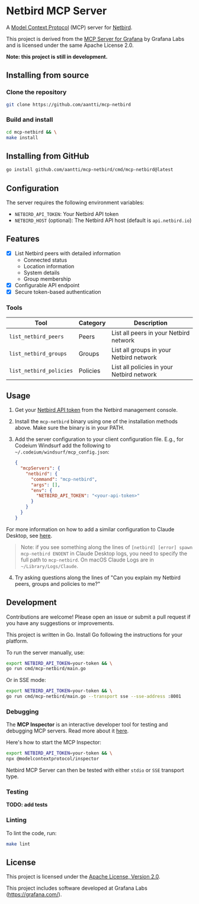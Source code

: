 # Netbird MCP Server

A [Model Context Protocol](https://modelcontextprotocol.io) (MCP) server for [Netbird](https://netbird.io/).

This project is derived from the [MCP Server for Grafana](https://github.com/grafana/mcp-grafana) by Grafana Labs and is licensed under the same Apache License 2.0.

**Note: this project is still in development.**

## Installing from source

### Clone the repository

```bash
git clone https://github.com/aantti/mcp-netbird
```

### Build and install

```bash
cd mcp-netbird && \
make install
```

## Installing from GitHub

```bash
go install github.com/aantti/mcp-netbird/cmd/mcp-netbird@latest
```

## Configuration

The server requires the following environment variables:

- `NETBIRD_API_TOKEN`: Your Netbird API token
- `NETBIRD_HOST` (optional): The Netbird API host (default is `api.netbird.io`)

## Features

- [x] List Netbird peers with detailed information
  - Connected status
  - Location information
  - System details
  - Group membership
- [x] Configurable API endpoint
- [x] Secure token-based authentication

### Tools

| Tool | Category | Description |
| --- | --- | --- |
| `list_netbird_peers` | Peers | List all peers in your Netbird network |
| `list_netbird_groups` | Groups | List all groups in your Netbird network |
| `list_netbird_policies` | Policies | List all policies in your Netbird network |

## Usage

1. Get your [Netbird API token](https://docs.netbird.io/api/guides/authentication) from the Netbird management console.

2. Install the `mcp-netbird` binary using one of the installation methods above. Make sure the binary is in your PATH.

3. Add the server configuration to your client configuration file. E.g., for Codeium Windsurf add the following to `~/.codeium/windsurf/mcp_config.json`:

   ```json
   {
     "mcpServers": {
       "netbird": {
         "command": "mcp-netbird",
         "args": [],
         "env": {
           "NETBIRD_API_TOKEN": "<your-api-token>"
         }
       }
     }
   }
   ```

For more information on how to add a similar configuration to Claude Desktop, see [here](https://modelcontextprotocol.io/quickstart/user).

> Note: if you see something along the lines of `[netbird] [error] spawn mcp-netbird ENOENT` in Claude Desktop logs, you need to specify the full path to `mcp-netbird`. On macOS Claude Logs are in `~/Library/Logs/Claude`.

4. Try asking questions along the lines of "Can you explain my Netbird peers, groups and policies to me?"

## Development

Contributions are welcome! Please open an issue or submit a pull request if you have any suggestions or improvements.

This project is written in Go. Install Go following the instructions for your platform.

To run the server manually, use:

```bash
export NETBIRD_API_TOKEN=your-token && \
go run cmd/mcp-netbird/main.go
```

Or in SSE mode:

```bash
export NETBIRD_API_TOKEN=your-token && \
go run cmd/mcp-netbird/main.go --transport sse --sse-address :8001
```

### Debugging

The **MCP Inspector** is an interactive developer tool for testing and debugging MCP servers. Read more about it [here](https://modelcontextprotocol.io/docs/tools/inspector).

Here's how to start the MCP Inspector:

```bash
export NETBIRD_API_TOKEN=your-token && \
npx @modelcontextprotocol/inspector
```

Netbird MCP Server can then be tested with either `stdio` or `SSE` transport type.

### Testing

**TODO: add tests**

### Linting

To lint the code, run:

```bash
make lint
```

## License

This project is licensed under the [Apache License, Version 2.0](LICENSE).

This project includes software developed at Grafana Labs (https://grafana.com/).
